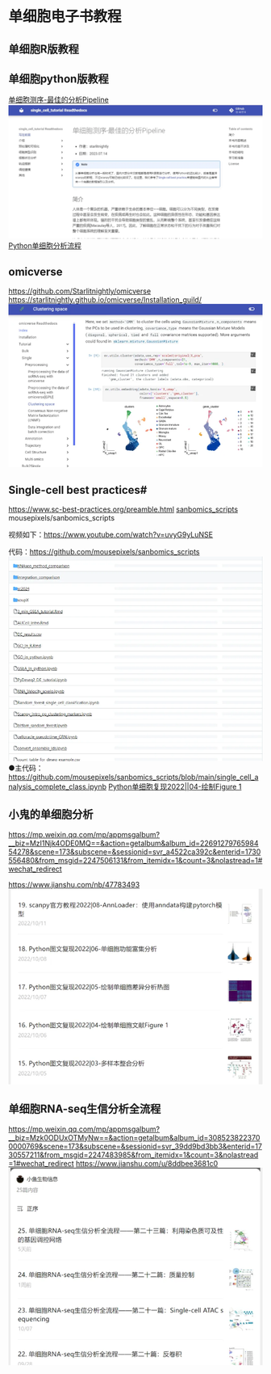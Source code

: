 # 单细胞电子书教程
## 单细胞R版教程

## 单细胞python版教程
[单细胞测序-最佳的分析Pipeline](https://single-cell-tutorial.readthedocs.io/zh/latest/)
![](./images/237691142439600.png)
[Python单细胞分析流程](https://mp.weixin.qq.com/mp/appmsgalbum?__biz=MzI1Njk4ODE0MQ==&action=getalbum&album_id=3043199957647917063&scene=173&subscene=&sessionid=svr_dce1dd76296&enterid=1730556345&from_msgid=2247514538&from_itemidx=1&count=3&nolastread=1#wechat_redirect)

## omicverse
https://github.com/Starlitnightly/omicverse
https://starlitnightly.github.io/omicverse/Installation_guild/
![](./images/237751782841600.png)

## Single-cell best practices#

https://www.sc-best-practices.org/preamble.html
[sanbomics_scripts](https://links.jianshu.com/go?to=https%3A%2F%2Fgithub.com%2Fmousepixels%2Fsanbomics_scripts)
mousepixels/sanbomics_scripts   

视频如下：https://www.youtube.com/watch?v=uvyG9yLuNSE

代码：https://github.com/mousepixels/sanbomics_scripts
![](./images/237872049165600.png)
●主代码：https://github.com/mousepixels/sanbomics_scripts/blob/main/single_cell_analysis_complete_class.ipynb
[Python单细胞复现2022||04-绘制Figure 1](https://www.jianshu.com/p/08618abf7942)

## 小鬼的单细胞分析
https://mp.weixin.qq.com/mp/appmsgalbum?__biz=MzI1Njk4ODE0MQ==&action=getalbum&album_id=2269127976598454278&scene=173&subscene=&sessionid=svr_a4522ca392c&enterid=1730556480&from_msgid=2247506131&from_itemidx=1&count=3&nolastread=1#wechat_redirect

https://www.jianshu.com/nb/47783493
![](./images/237926673894600.png)

## 单细胞RNA-seq生信分析全流程
https://mp.weixin.qq.com/mp/appmsgalbum?__biz=Mzk0ODUxOTMyNw==&action=getalbum&album_id=3085238223700000769&scene=173&subscene=&sessionid=svr_39dd9bd3bb3&enterid=1730557211&from_msgid=2247483985&from_itemidx=1&count=3&nolastread=1#wechat_redirect
https://www.jianshu.com/u/8ddbee3681c0
![](./images/237947489082100.png)
